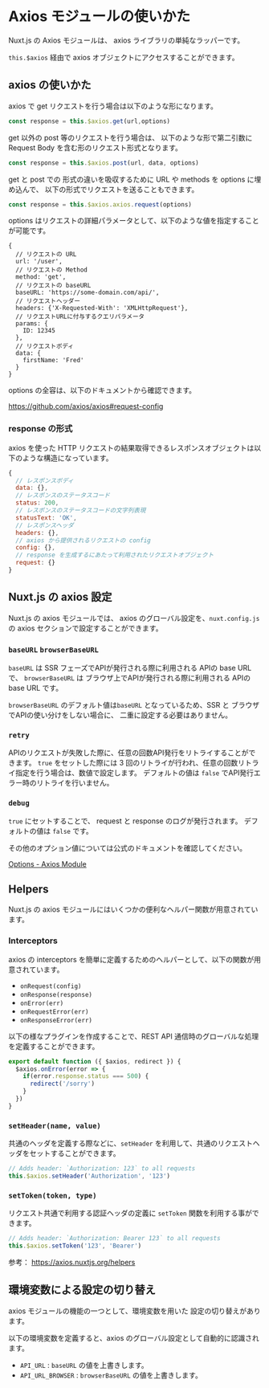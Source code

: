 # Axios モジュールの使いかた

Nuxt.js の Axios モジュールは、 axios ライブラリの単純なラッパーです。

`this.$axios` 経由で axios オブジェクトにアクセスすることができます。

## axios の使いかた

axios で get リクエストを行う場合は以下のような形になります。

```js
const response = this.$axios.get(url,options)
```

get 以外の post 等のリクエストを行う場合は、
以下のような形で第二引数に Request Body を含む形のリクエスト形式となります。

```js
const response = this.$axios.post(url, data, options)
```

get と post での 形式の違いを吸収するために URL や methods を options に埋め込んで、
以下の形式でリクエストを送ることもできます。

```js
const response = this.$axios.axios.request(options)
```

options はリクエストの詳細パラメータとして、以下のような値を指定することが可能です。

```JS
{
  // リクエストの URL 
  url: '/user',
  // リクエストの Method
  method: 'get', 
  // リクエストの baseURL
  baseURL: 'https://some-domain.com/api/',
  // リクエストヘッダー
  headers: {'X-Requested-With': 'XMLHttpRequest'},
  // リクエストURLに付与するクエリパラメータ
  params: {
    ID: 12345
  },
  // リクエストボディ
  data: {
    firstName: 'Fred'
  }
}
```

options の全容は、以下のドキュメントから確認できます。

https://github.com/axios/axios#request-config

### response の形式

axios を使った HTTP リクエストの結果取得できるレスポンスオブジェクトは以下のような構造になっています。

```js
{
  // レスポンスボディ
  data: {},
  // レスポンスのステータスコード
  status: 200,
  // レスポンスのステータスコードの文字列表現
  statusText: 'OK',
  // レスポンスヘッダ
  headers: {},
  // axios から提供されるリクエストの config
  config: {},
  // response を生成するにあたって利用されたリクエストオブジェクト
  request: {}
}
```

## Nuxt.js の axios 設定

Nuxt.js の axios モジュールでは、 axios のグローバル設定を、`nuxt.config.js` の axios セクションで設定することができます。

### `baseURL` `browserBaseURL`

`baseURL` は SSR フェーズでAPIが発行される際に利用される APIの base URL で、
`browserBaseURL` は ブラウザ上でAPIが発行される際に利用される APIの base URL です。

`browserBaseURL` のデフォルト値は`baseURL` となっているため、SSR と ブラウザでAPIの使い分けをしない場合に、
二重に設定する必要はありません。

### `retry`

APIのリクエストが失敗した際に、任意の回数API発行をリトライすることができます。
`true` をセットした際には 3 回のリトライが行われ、任意の回数リトライ指定を行う場合は、数値で設定します。
デフォルトの値は `false` でAPI発行エラー時のリトライを行いません。

### `debug`

`true` にセットすることで、 request と response のログが発行されます。
デフォルトの値は `false` です。

その他のオプション値については公式のドキュメントを確認してください。

[Options - Axios Module](https://axios.nuxtjs.org/options)

## Helpers

Nuxt.js の axios モジュールにはいくつかの便利なヘルパー関数が用意されています。

### Interceptors

axios の interceptors を簡単に定義するためのヘルパーとして、以下の関数が用意されています。

- `onRequest(config)`
- `onResponse(response)`
- `onError(err)`
- `onRequestError(err)`
- `onResponseError(err)`

以下の様なプラグインを作成することで、REST API 通信時のグローバルな処理を定義することができます。

```js
export default function ({ $axios, redirect }) {
  $axios.onError(error => {
    if(error.response.status === 500) {
      redirect('/sorry')
    }
  })
}
```

### `setHeader(name, value)`

共通のヘッダを定義する際などに、`setHeader` を利用して、共通のリクエストヘッダをセットすることができます。

```js
// Adds header: `Authorization: 123` to all requests
this.$axios.setHeader('Authorization', '123')
```

### `setToken(token, type)`

リクエスト共通で利用する認証ヘッダの定義に `setToken` 関数を利用する事ができます。

```js
// Adds header: `Authorization: Bearer 123` to all requests
this.$axios.setToken('123', 'Bearer')
```

参考： https://axios.nuxtjs.org/helpers

## 環境変数による設定の切り替え

axios モジュールの機能の一つとして、環境変数を用いた 設定の切り替えがあります。

以下の環境変数を定義すると、axios のグローバル設定として自動的に認識されます。

- `API_URL` : `baseURL` の値を上書きします。
- `API_URL_BROWSER` : `browserBaseURL` の値を上書きします。




